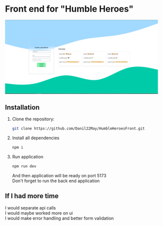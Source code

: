 # Front end for "Humble Heroes"

![HumbleHeroes](./src/assets/image.png)

## Installation

1. Clone the repository:
   ```bash
   git clone https://github.com/Danil22May/HumbleHeroesFront.git
   ```
2. Install all dependencies
   ```bash
   npm i
   ```
3. Run application
   ```bash
   npm run dev
   ```
   And then application will be ready on port 5173<br>
   Don't forget to run the back end application

## If I had more time

I would separate api calls<br>
I would maybe worked more on ui<br>
I would make error handling and better form validation<br>
